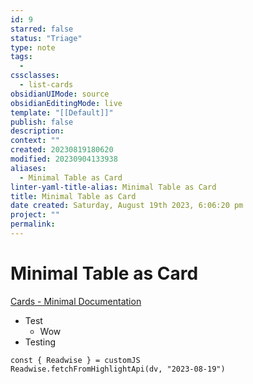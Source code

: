 ```yaml
---
id: 9
starred: false
status: "Triage"
type: note
tags:
  - 
cssclasses:
  - list-cards
obsidianUIMode: source
obsidianEditingMode: live
template: "[[Default]]"
publish: false
description: 
context: ""
created: 20230819180620
modified: 20230904133938
aliases:
  - Minimal Table as Card
linter-yaml-title-alias: Minimal Table as Card
title: Minimal Table as Card
date created: Saturday, August 19th 2023, 6:06:20 pm
project: ""
permalink: 
---
```


# Minimal Table as Card

[Cards - Minimal Documentation](https://minimal.guide/cards#Turn+bullet+lists+into+cards)

- Test
	- Wow
- Testing



```dataviewjs
const { Readwise } = customJS
Readwise.fetchFromHighlightApi(dv, "2023-08-19")
```
